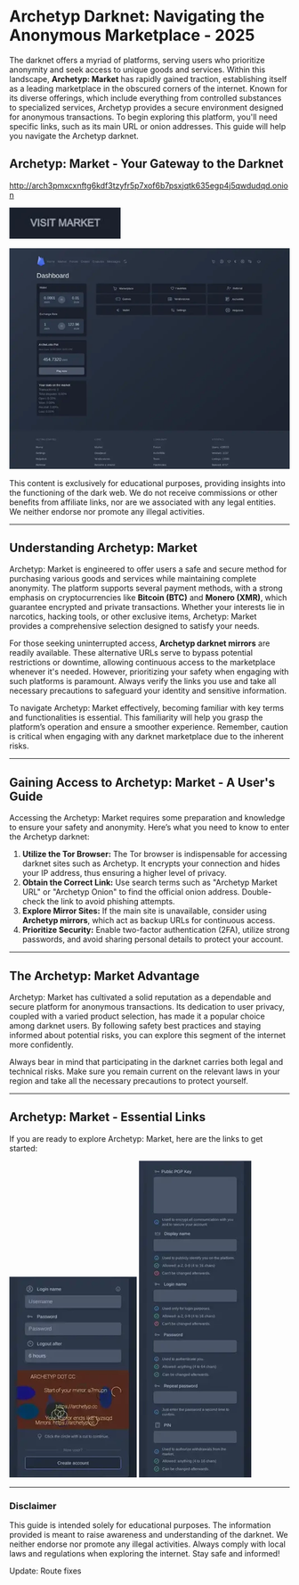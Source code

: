 # Archetyp Darknet: Navigating the Anonymous Marketplace - 2025

The darknet offers a myriad of platforms, serving users who prioritize anonymity and seek access to unique goods and services. Within this landscape, **Archetyp: Market** has rapidly gained traction, establishing itself as a leading marketplace in the obscured corners of the internet. Known for its diverse offerings, which include everything from controlled substances to specialized services, Archetyp provides a secure environment designed for anonymous transactions. To begin exploring this platform, you'll need specific links, such as its main URL or onion addresses. This guide will help you navigate the Archetyp darknet.

## Archetyp: Market - Your Gateway to the Darknet

http://arch3pmxcxnftg6kdf3tzyfr5p7xof6b7psxjqtk635egp4j5qwdudqd.onion

[<img src="/third-party/report.webp" width="200">](http://arch3pmxcxnftg6kdf3tzyfr5p7xof6b7psxjqtk635egp4j5qwdudqd.onion)

<a href="http://arch3pmxcxnftg6kdf3tzyfr5p7xof6b7psxjqtk635egp4j5qwdudqd.onion"><img src="/third-party/break.webp" alt="Archetyp Preview" style="max-width: 100%;"></a>

This content is exclusively for educational purposes, providing insights into the functioning of the dark web. We do not receive commissions or other benefits from affiliate links, nor are we associated with any legal entities. We neither endorse nor promote any illegal activities.

---

## Understanding Archetyp: Market

Archetyp: Market is engineered to offer users a safe and secure method for purchasing various goods and services while maintaining complete anonymity. The platform supports several payment methods, with a strong emphasis on cryptocurrencies like **Bitcoin (BTC)** and **Monero (XMR)**, which guarantee encrypted and private transactions. Whether your interests lie in narcotics, hacking tools, or other exclusive items, Archetyp: Market provides a comprehensive selection designed to satisfy your needs.

For those seeking uninterrupted access, **Archetyp darknet mirrors** are readily available. These alternative URLs serve to bypass potential restrictions or downtime, allowing continuous access to the marketplace whenever it's needed. However, prioritizing your safety when engaging with such platforms is paramount. Always verify the links you use and take all necessary precautions to safeguard your identity and sensitive information.

To navigate Archetyp: Market effectively, becoming familiar with key terms and functionalities is essential. This familiarity will help you grasp the platform’s operation and ensure a smoother experience. Remember, caution is critical when engaging with any darknet marketplace due to the inherent risks.

---

## Gaining Access to Archetyp: Market - A User's Guide

Accessing the Archetyp: Market requires some preparation and knowledge to ensure your safety and anonymity. Here’s what you need to know to enter the Archetyp darknet:

1.  **Utilize the Tor Browser:** The Tor browser is indispensable for accessing darknet sites such as Archetyp. It encrypts your connection and hides your IP address, thus ensuring a higher level of privacy.
2.  **Obtain the Correct Link:** Use search terms such as "Archetyp Market URL" or "Archetyp Onion" to find the official onion address. Double-check the link to avoid phishing attempts.
3.  **Explore Mirror Sites:** If the main site is unavailable, consider using **Archetyp mirrors**, which act as backup URLs for continuous access.
4.  **Prioritize Security:** Enable two-factor authentication (2FA), utilize strong passwords, and avoid sharing personal details to protect your account.

---

## The Archetyp: Market Advantage

Archetyp: Market has cultivated a solid reputation as a dependable and secure platform for anonymous transactions. Its dedication to user privacy, coupled with a varied product selection, has made it a popular choice among darknet users. By following safety best practices and staying informed about potential risks, you can explore this segment of the internet more confidently.

Always bear in mind that participating in the darknet carries both legal and technical risks. Make sure you remain current on the relevant laws in your region and take all the necessary precautions to protect yourself.

---

## Archetyp: Market - Essential Links

If you are ready to explore Archetyp: Market, here are the links to get started:

<a href="http://arch3pmxcxnftg6kdf3tzyfr5p7xof6b7psxjqtk635egp4j5qwdudqd.onion"><img src="/third-party/look.webp" alt="Archetyp Login" style="max-width: 100%;"></a>
<a href="http://arch3pmxcxnftg6kdf3tzyfr5p7xof6b7psxjqtk635egp4j5qwdudqd.onion"><img src="/third-party/slide.webp" alt="Archetyp Register" style="max-width: 100%;"></a>

---

### Disclaimer

This guide is intended solely for educational purposes. The information provided is meant to raise awareness and understanding of the darknet. We neither endorse nor promote any illegal activities. Always comply with local laws and regulations when exploring the internet. Stay safe and informed!



























Update: Route fixes
